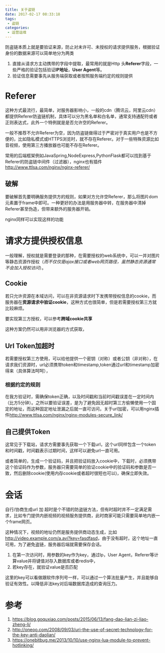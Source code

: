 ```yaml
---
title: 关于盗链
date: 2017-02-17 08:33:18
tags:
 - 盗链
categories:
 - 运营运维
---
```


防盗链本质上就是要验证来源，防止对未许可、未授权的请求提供服务，根据验证身份的数据来源可以简单地分为两类
1. 直接从请求方主动携带的字段中提取，最常用的就是Http 头**Referer**字段，一些严格的验证包括验证**IP地址**，**User Agent**等。
2. 验证信息需要事先从服务端获取或者按照服务端约定的规则提供

# Referer
这种方式最流行，最简单，对服务器影响小，一般的cdn（腾讯云，阿里云cdn）都提供Referer防盗链机制，具体可以分为黑名单和白名单，通常支持通配符或者正则表达式，此外一个特例就是是否允许空的Referer。

一般不推荐不允许Referer为空，因为防盗链做得过于严密对于真实用户也是不方便的，比如隐私模式或HTTPS浏览时，就不存在Referer。对于一些特殊资源比如音视频，使用第三方播放器也可能不存在Referer。

常用的后端框架例如JavaSpring,NodeExpress,PythonFlask都可以找到基于Referer的防盗链中间件（过滤器），nginx也有插件<http://www.ttlsa.com/nginx/nginx-referer/>

## 破解
要破解首先要明确服务提供方的规则，如果对方允许空Referer，那么将图片dom元素置于frame中即可。一种更好的办法是用服务器中转，在服务器中清掉Referer甚至伪造，但带来额外的服务器开销。

nginx同样可以实现这样的功能

# 请求方提供授权信息
一般理解，授权就是需要登录的那种，在需要授权的web系统中，可以一并对图片等静态资源作授权（*而不仅仅是ajax接口或者web网页路径，虽然静态资源通常不会加入授权访问*）。

## Cookie
若只允许资源在本域访问，可以在非资源请求时下发携带授权信息的cookie，而服务器在**资源请求中验证cookie**，这种方式也很简单，但是若需要授权第三方就比较麻烦。

要实现第三方授权，可以参考**跨域cookie共享**

这种方案仍然可以用非浏览器的方式获取，

## Url Token加超时
若需要授权第三方使用，可以给他提供一个密钥（对称）或者公钥（非对称），在请求我们资源时，url必须携带token和timestamp,token通过url和timestamp加密得来（具体算法呵呵），

### 根据约定的规则
在我方验证时，需确保token正确，以及时间戳和当前时间戳误差在一定时间内（比方5分钟）。之所以要验证误差，是为了避免因无超时第三方偷懒使用一个固定的地址，而这种固定地址泄漏之后就一直可访问，关于url加密，可以用nginx插件<http://www.ttlsa.com/nginx/nginx-modules-secure_link/>

## 自己提供Token
这常见于下载站，请求方需要事先获取一个下载url，这个url同样包含一个token和时间戳，时间戳表示过期时间，这样可以避免url一直可用。

或者简单的，生成一个验证码，并且把验证码放入cookie中，下载时，必须携带这个验证码作为参数，服务器只需要简单的验证cookie中的验证码和参数是否一致，然后删除cookie(使用内存cookie或者超时很短也可以)，确保立即失效。

# 会话
自行/协商生成url 加 超时是个不错的防盗链方法，但有时超时并不一定满足需求，比如专门提供内嵌视频的视频服务提供商，此时商家可能只需要简单地内嵌一个frame网页。

这种情况下，视频的地址仍然是服务提供商动态生成，比如<http://video.example.com/a.avi?key=fasdfasd>，由于没有超时，这个地址一直可用，为了避免盗链，服务器后端就需要保存会话。
1. 在第一次访问时，用参数的key作为key，通过Ip，User Agent，Referer等计算value并将键值对存入数据库或者redis中，
2. 若key存在，就验证value是否匹配

这里的key可以看做跟软件序列号一样，可以通过一个算法批量产生，并且能够自验证有效性。以降低非法key对后端数据库造成的查询压力。

# 参考
1. <https://blog.goquxiao.com/posts/2015/06/13/fang-dao-lian-zi-liao-zheng-li/>
2. <http://oneoo.com/2008/09/03/uri-the-use-of-secret-technology-for-the-key-anti-daolian/>
3. <https://onebitbug.me/2013/10/10/use-nginx-lua-module-to-prevent-hotlinking/>


